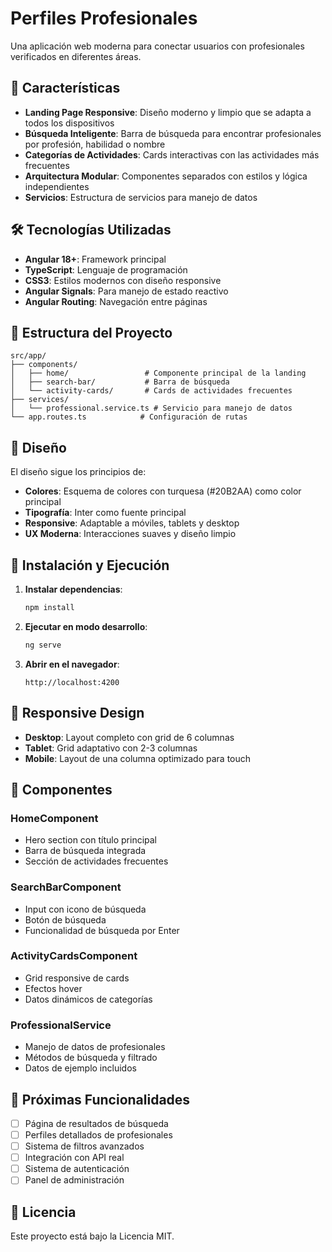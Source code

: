 # Perfiles Profesionales

Una aplicación web moderna para conectar usuarios con profesionales verificados en diferentes áreas.

## 🚀 Características

- **Landing Page Responsive**: Diseño moderno y limpio que se adapta a todos los dispositivos
- **Búsqueda Inteligente**: Barra de búsqueda para encontrar profesionales por profesión, habilidad o nombre
- **Categorías de Actividades**: Cards interactivas con las actividades más frecuentes
- **Arquitectura Modular**: Componentes separados con estilos y lógica independientes
- **Servicios**: Estructura de servicios para manejo de datos

## 🛠️ Tecnologías Utilizadas

- **Angular 18+**: Framework principal
- **TypeScript**: Lenguaje de programación
- **CSS3**: Estilos modernos con diseño responsive
- **Angular Signals**: Para manejo de estado reactivo
- **Angular Routing**: Navegación entre páginas

## 📁 Estructura del Proyecto

```
src/app/
├── components/
│   ├── home/                 # Componente principal de la landing
│   ├── search-bar/           # Barra de búsqueda
│   └── activity-cards/       # Cards de actividades frecuentes
├── services/
│   └── professional.service.ts # Servicio para manejo de datos
└── app.routes.ts            # Configuración de rutas
```

## 🎨 Diseño

El diseño sigue los principios de:
- **Colores**: Esquema de colores con turquesa (#20B2AA) como color principal
- **Tipografía**: Inter como fuente principal
- **Responsive**: Adaptable a móviles, tablets y desktop
- **UX Moderna**: Interacciones suaves y diseño limpio

## 🚀 Instalación y Ejecución

1. **Instalar dependencias**:
   ```bash
   npm install
   ```

2. **Ejecutar en modo desarrollo**:
   ```bash
   ng serve
   ```

3. **Abrir en el navegador**:
   ```
   http://localhost:4200
   ```

## 📱 Responsive Design

- **Desktop**: Layout completo con grid de 6 columnas
- **Tablet**: Grid adaptativo con 2-3 columnas
- **Mobile**: Layout de una columna optimizado para touch

## 🔧 Componentes

### HomeComponent
- Hero section con título principal
- Barra de búsqueda integrada
- Sección de actividades frecuentes

### SearchBarComponent
- Input con icono de búsqueda
- Botón de búsqueda
- Funcionalidad de búsqueda por Enter

### ActivityCardsComponent
- Grid responsive de cards
- Efectos hover
- Datos dinámicos de categorías

### ProfessionalService
- Manejo de datos de profesionales
- Métodos de búsqueda y filtrado
- Datos de ejemplo incluidos

## 🎯 Próximas Funcionalidades

- [ ] Página de resultados de búsqueda
- [ ] Perfiles detallados de profesionales
- [ ] Sistema de filtros avanzados
- [ ] Integración con API real
- [ ] Sistema de autenticación
- [ ] Panel de administración

## 📄 Licencia

Este proyecto está bajo la Licencia MIT.
